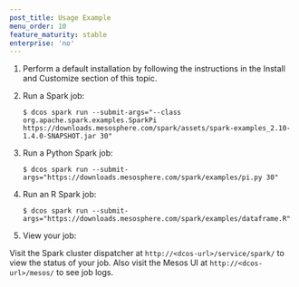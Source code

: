```yaml
---
post_title: Usage Example 
menu_order: 10
feature_maturity: stable
enterprise: 'no'
---
```


1.  Perform a default installation by following the instructions in the Install and Customize section of this topic.

1.  Run a Spark job:

        $ dcos spark run --submit-args="--class org.apache.spark.examples.SparkPi https://downloads.mesosphere.com/spark/assets/spark-examples_2.10-1.4.0-SNAPSHOT.jar 30"

1.  Run a Python Spark job:

        $ dcos spark run --submit-args="https://downloads.mesosphere.com/spark/examples/pi.py 30"

1.  Run an R Spark job:

        $ dcos spark run --submit-args="https://downloads.mesosphere.com/spark/examples/dataframe.R"

1.  View your job:

Visit the Spark cluster dispatcher at `http://<dcos-url>/service/spark/` to view the status of your job. Also visit the Mesos UI at `http://<dcos-url>/mesos/` to see job logs.
